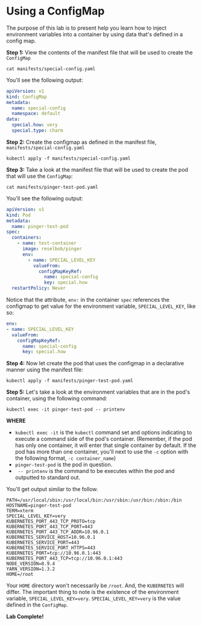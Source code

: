 # Using a ConfigMap

The purpose of this lab is to present help you learn how to inject environment variables into a 
container by using data that's defined in a config map.

**Step 1:** View the contents of the manifest file that will be used to create the `ConfigMap`

`cat manifests/special-config.yaml`

You'll see the following output:

```yaml
apiVersion: v1
kind: ConfigMap
metadata:
  name: special-config
  namespace: default
data:
  special.how: very
  special.type: charm
```

**Step 2:** Create the configmap as defined in the manifest file, `manifests/special-config.yaml`

`kubectl apply -f manifests/special-config.yaml`

**Step 3:** Take a look at the manifest file that will be used to create the pod that will
use the `ConfigMap`:

`cat manifests/pinger-test-pod.yaml`

You'll see the following output:

```yaml
apiVersion: v1
kind: Pod
metadata:
  name: pinger-test-pod
spec:
  containers:
    - name: test-container
      image: reselbob/pinger
      env:
        - name: SPECIAL_LEVEL_KEY
          valueFrom:
            configMapKeyRef:
              name: special-config
              key: special.how
  restartPolicy: Never
```
Notice that the attribute, `env:` in the container `spec` references the configmap to get value for the environment variable,
`SPECIAL_LEVEL_KEY`, like so:

```yaml
env:
- name: SPECIAL_LEVEL_KEY
  valueFrom:
    configMapKeyRef:
      name: special-config
      key: special.how
```


**Step 4:** Now let create the pod that uses the configmap in a declarative manner using the manifest file:

`kubectl apply -f manifests/pinger-test-pod.yaml`

**Step 5:** Let's take a look at the environment variables that are in the pod's container, using the following command:

`kubectl exec -it pinger-test-pod -- printenv`

**WHERE**

* `kubectl exec -it` is the `kubectl` command set and options indicating to execute a command side of the pod's container.
(Remember, if the pod has only one container, it will enter that single container by default. If the pod has more than one container,
you'll next to use the `-c` option with the following format, `-c container_name`)
* `pinger-test-pod` is the pod in question.
* ` -- printenv` is the command to be executes within the pod and outputted to standard out.

You'll get output similar to the follow.

```text
PATH=/usr/local/sbin:/usr/local/bin:/usr/sbin:/usr/bin:/sbin:/bin
HOSTNAME=pinger-test-pod
TERM=xterm
SPECIAL_LEVEL_KEY=very
KUBERNETES_PORT_443_TCP_PROTO=tcp
KUBERNETES_PORT_443_TCP_PORT=443
KUBERNETES_PORT_443_TCP_ADDR=10.96.0.1
KUBERNETES_SERVICE_HOST=10.96.0.1
KUBERNETES_SERVICE_PORT=443
KUBERNETES_SERVICE_PORT_HTTPS=443
KUBERNETES_PORT=tcp://10.96.0.1:443
KUBERNETES_PORT_443_TCP=tcp://10.96.0.1:443
NODE_VERSION=8.9.4
YARN_VERSION=1.3.2
HOME=/root
```

 Your `HOME` directory won't necessarily be `/root`. And, the `KUBERNETES` will differ. The important thing to note is the
 existence of the environment variable, `SPECIAL_LEVEL_KEY=very`. `SPECIAL_LEVEL_KEY=very` is the value defined in the `ConfigMap`.
 
 **Lab Complete!**
